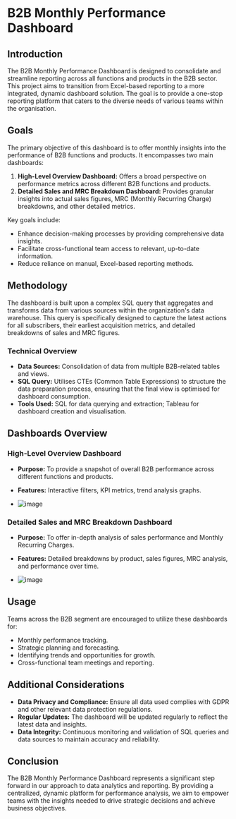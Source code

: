 # B2B Monthly Performance Dashboard

## Introduction

The B2B Monthly Performance Dashboard is designed to consolidate and streamline reporting across all functions and products in the B2B sector. This project aims to transition from Excel-based reporting to a more integrated, dynamic dashboard solution. The goal is to provide a one-stop reporting platform that caters to the diverse needs of various teams within the organisation.

## Goals

The primary objective of this dashboard is to offer monthly insights into the performance of B2B functions and products. It encompasses two main dashboards:
1. **High-Level Overview Dashboard:** Offers a broad perspective on performance metrics across different B2B functions and products.
2. **Detailed Sales and MRC Breakdown Dashboard:** Provides granular insights into actual sales figures, MRC (Monthly Recurring Charge) breakdowns, and other detailed metrics.

Key goals include:
- Enhance decision-making processes by providing comprehensive data insights.
- Facilitate cross-functional team access to relevant, up-to-date information.
- Reduce reliance on manual, Excel-based reporting methods.

## Methodology

The dashboard is built upon a complex SQL query that aggregates and transforms data from various sources within the organization's data warehouse. This query is specifically designed to capture the latest actions for all subscribers, their earliest acquisition metrics, and detailed breakdowns of sales and MRC figures.

### Technical Overview

- **Data Sources:** Consolidation of data from multiple B2B-related tables and views.
- **SQL Query:** Utilises CTEs (Common Table Expressions) to structure the data preparation process, ensuring that the final view is optimised for dashboard consumption.
- **Tools Used:** SQL for data querying and extraction; Tableau for dashboard creation and visualisation.

## Dashboards Overview

### High-Level Overview Dashboard
- **Purpose:** To provide a snapshot of overall B2B performance across different functions and products.
- **Features:** Interactive filters, KPI metrics, trend analysis graphs.

- ![image](https://github.com/Illias-b/B2B-Broadband-Sales/assets/33836566/5570bb7a-b7c8-4a32-904f-e919f98e8ae1)


### Detailed Sales and MRC Breakdown Dashboard
- **Purpose:** To offer in-depth analysis of sales performance and Monthly Recurring Charges.
- **Features:** Detailed breakdowns by product, sales figures, MRC analysis, and performance over time.

- ![image](https://github.com/Illias-b/B2B-Broadband-Sales/assets/33836566/a02edc7c-b177-439e-be15-fcb6e856bd00)


## Usage

Teams across the B2B segment are encouraged to utilize these dashboards for:
- Monthly performance tracking.
- Strategic planning and forecasting.
- Identifying trends and opportunities for growth.
- Cross-functional team meetings and reporting.

## Additional Considerations

- **Data Privacy and Compliance:** Ensure all data used complies with GDPR and other relevant data protection regulations.
- **Regular Updates:** The dashboard will be updated regularly to reflect the latest data and insights.
- **Data Integrity:** Continuous monitoring and validation of SQL queries and data sources to maintain accuracy and reliability.

## Conclusion

The B2B Monthly Performance Dashboard represents a significant step forward in our approach to data analytics and reporting. By providing a centralized, dynamic platform for performance analysis, we aim to empower teams with the insights needed to drive strategic decisions and achieve business objectives.
